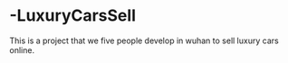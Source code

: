 # -LuxuryCarsSell
This is a project that we five people develop in wuhan to sell luxury cars online.
